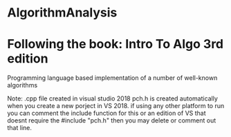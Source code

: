 # AlgorithmAnalysis
# Following the book: Intro To Algo 3rd edition
Programming language based implementation of a number of well-known algorithms 

Note: .cpp file created in visual studio 2018 pch.h is created automatically when you create a new porject in VS 2018.
if using any other platform to run you can comment the include function for this or an edition of VS that doesnt require the #include "pch.h" then you may delete or comment out that line.
